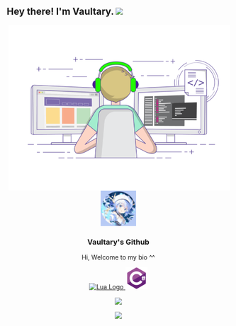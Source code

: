 <h2> Hey there! I'm Vaultary. <img src="https://github.com/souvikguria98/souvikguria98/blob/master/Hi.gif" width="25"></h2>
<img align="right" alt="GIF" src="https://raw.githubusercontent.com/devSouvik/devSouvik/master/gif3.gif" width="500"/>
<p align="center">
  <a href="https://github.com/VaultGitos/VaultGitos">
    <img src="logo.gif" alt="Logo" width="80" height="80">
  </a>

  <h3 align="center">Vaultary's Github</h3>

  <p align="center">
    Hi, Welcome to my bio ^^
  </p>
</p>

<p align="center">
  <a title="Lua" href="https://www.lua.org/pil/1.html">
    <img width="50" src="https://github.com/file-icons/icons/blob/master/svg/Lua.svg" alt="Lua Logo">
  </a>
  <a title="C#" href="https://www.w3schools.com/cs/default.asp">
    <img width="50" src="https://github.com/devicons/devicon/blob/master/icons/csharp/csharp-original.svg" alt="Csharp Logo">
  </a>
</p>

<p align="center">
  <img align="center" src="https://github-readme-stats.vercel.app/api/top-langs/?username=VaultGitos&theme=dracula&show_icons=true">
</p>
<p align="center">
  <img align="center" src="https://github-readme-stats.vercel.app/api//github-readme-stats/?username=VaultGitos&theme=dracula&show_icons=true">
</p>
